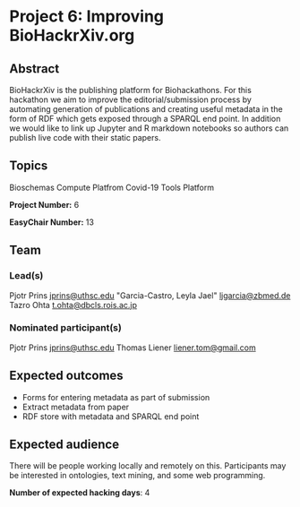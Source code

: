 # Project 6: Improving BioHackrXiv.org

## Abstract

BioHackrXiv is the publishing platform for Biohackathons. For this hackathon we aim to improve the editorial/submission process by automating generation of publications and creating useful metadata in the form of RDF which gets exposed through a SPARQL end point. In addition we would like to link up Jupyter and R markdown notebooks so authors can publish live code with their static papers.

## Topics

Bioschemas
 Compute Platfrom
 Covid-19
 Tools Platform

**Project Number:** 6



**EasyChair Number:** 13

## Team

### Lead(s)

Pjotr Prins <jprins@uthsc.edu>
 "Garcia-Castro, Leyla Jael" <ljgarcia@zbmed.de>
 Tazro Ohta <t.ohta@dbcls.rois.ac.jp>

### Nominated participant(s)

Pjotr Prins <jprins@uthsc.edu>
 Thomas Liener <liener.tom@gmail.com>

## Expected outcomes

* Forms for entering metadata as part of submission
 * Extract metadata from paper
 * RDF store with metadata and SPARQL end point

## Expected audience

There will be people working locally and remotely on this. Participants may be interested in ontologies, text mining, and some web programming.

**Number of expected hacking days**: 4

